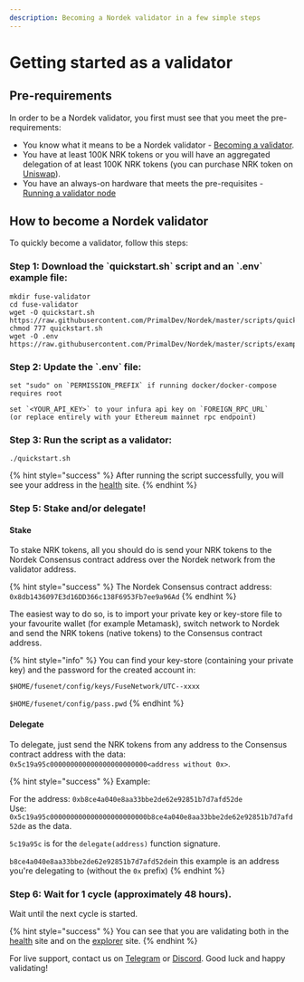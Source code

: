 ```yaml
---
description: Becoming a Nordek validator in a few simple steps
---
```


# Getting started as a validator

## Pre-requirements

In order to be a Nordek validator, you first must see that you meet the pre-requirements:

* You know what it means to be a Nordek validator - [Becoming a validator](how-to-become-a-validator.md#what-it-means-to-be-a-validator).
* You have at least 100K NRK tokens or you will have an aggregated delegation of at least 100K NRK tokens \(you can purchase NRK token on [Uniswap](https://uniswap.exchange/swap/0x970b9bb2c0444f5e81e9d0efb84c8ccdcdcaf84d)\).
* You have an always-on hardware that meets the pre-requisites - [Running a validator node](run-your-own-validator.md#pre-requisites)

## How to become a Nordek validator

To quickly become a validator, follow this steps:

### Step 1: Download the \`quickstart.sh\` script and an \`.env\` example file:

```text
mkdir fuse-validator
cd fuse-validator
wget -O quickstart.sh https://raw.githubusercontent.com/PrimalDev/Nordek/master/scripts/quickstart.sh
chmod 777 quickstart.sh
wget -O .env https://raw.githubusercontent.com/PrimalDev/Nordek/master/scripts/examples/.env.validator.example
```

### Step 2: Update the \`.env\` file:

```text
set "sudo" on `PERMISSION_PREFIX` if running docker/docker-compose requires root

set `<YOUR_API_KEY>` to your infura api key on `FOREIGN_RPC_URL`
(or replace entirely with your Ethereum mainnet rpc endpoint)
```

### Step 3: Run the script as a validator:

```text
./quickstart.sh
```

{% hint style="success" %}
After running the script successfully, you will see your address in the [health](https://status.nordekscan.com/) site.
{% endhint %}

### Step 5: Stake and/or delegate!

#### Stake

To stake NRK tokens, all you should do is send your NRK tokens to the Nordek Consensus contract address over the Nordek network from the validator address.

{% hint style="success" %}
The Nordek Consensus contract address: `0x8db1436097E3d16DD366c138F6953Fb7ee9a96Ad`
{% endhint %}

The easiest way to do so, is to import your private key or key-store file to your favourite wallet \(for example Metamask\), switch network to Nordek and send the NRK tokens \(native tokens\) to the Consensus contract address.

{% hint style="info" %}
You can find your key-store \(containing your private key\) and the password for the created account in:

`$HOME/fusenet/config/keys/FuseNetwork/UTC--xxxx`

`$HOME/fusenet/config/pass.pwd`
{% endhint %}

#### Delegate

To delegate, just send the NRK tokens from any address to the Consensus contract address with the data: `0x5c19a95c000000000000000000000000<address without 0x>`.

{% hint style="success" %}
Example:

For the address: `0xb8ce4a040e8aa33bbe2de62e92851b7d7afd52de`  
Use: `0x5c19a95c000000000000000000000000b8ce4a040e8aa33bbe2de62e92851b7d7afd52de` as the data.

`5c19a95c` is for the `delegate(address)` function signature.

`b8ce4a040e8aa33bbe2de62e92851b7d7afd52de`in this example is an address you're delegating to \(without the `0x` prefix\)
{% endhint %}

### Step 6: Wait for 1 cycle \(approximately 48 hours\).

Wait until the next cycle is started.

{% hint style="success" %}
You can see that you are validating both in the [health](https://status.nordekscan.com/) site and on the [explorer](https://nordekscan.com) site.
{% endhint %}

For live support, contact us on [Telegram](https://t.me/) or [Discord](https://discord.gg/). Good luck and happy validating!

